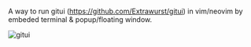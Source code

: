 

######
A way to run gitui (https://github.com/Extrawurst/gitui) in vim/neovim by embeded terminal & popup/floating window.


![gitui](https://user-images.githubusercontent.com/8683703/188323103-4d01c301-1a3d-4b34-b7f3-bf1f5333c01d.gif)
